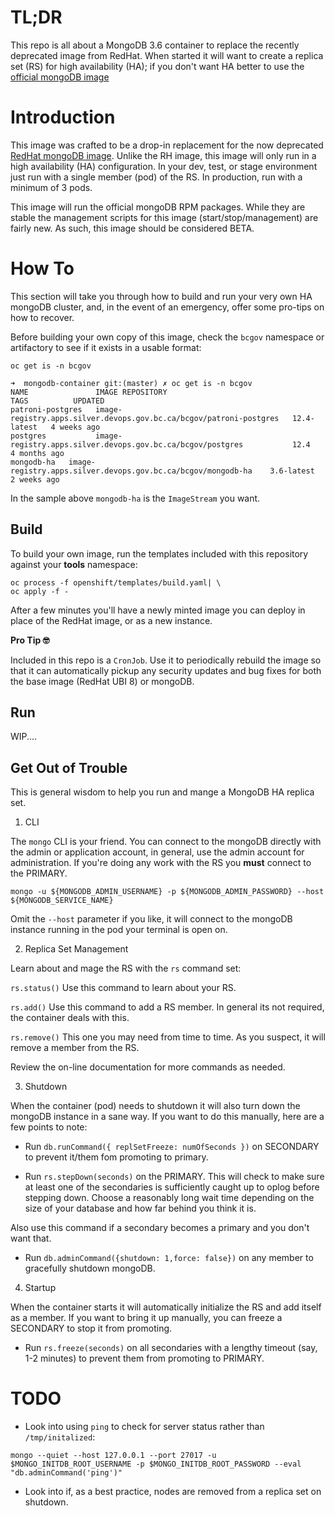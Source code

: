 # TL;DR

This repo is all about a MongoDB 3.6 container to replace the recently deprecated image from RedHat. When started it will want to create a replica set (RS) for high availability (HA); if you don't want HA better to use the [official mongoDB image](https://hub.docker.com/_/mongo/)

# Introduction

This image was crafted to be a drop-in replacement for the now deprecated [RedHat mongoDB image](registry.redhat.io/rhscl/mongodb-36-rhel7). Unlike the RH image,
this image will only run in a high availability (HA) configuration. In your dev, test, or stage environment just run with a single member (pod) of the RS. In production, run with a minimum of 3 pods.

This image will run the official mongoDB RPM packages. While they are stable the management scripts for this image (start/stop/management) are fairly new. As such, this image should be considered BETA.

# How To

This section will take you through how to build and run your very own HA mongoDB cluster, and, in the event of an emergency, offer some pro-tips on how to recover. 

Before building your own copy of this image, check the `bcgov` namespace or artifactory to see if it exists in a usable format:

```console
oc get is -n bcgov
```

```console
➜  mongodb-container git:(master) ✗ oc get is -n bcgov
NAME               IMAGE REPOSITORY                                                     TAGS          UPDATED
patroni-postgres   image-registry.apps.silver.devops.gov.bc.ca/bcgov/patroni-postgres   12.4-latest   4 weeks ago
postgres           image-registry.apps.silver.devops.gov.bc.ca/bcgov/postgres           12.4          4 months ago
mongodb-ha   image-registry.apps.silver.devops.gov.bc.ca/bcgov/mongodb-ha    3.6-latest          2 weeks ago
```

In the sample above `mongodb-ha` is the `ImageStream` you want.

## Build

To build your own image, run the templates included with this repository against your **tools** namespace:

```console
oc process -f openshift/templates/build.yaml| \
oc apply -f -
```

After a few minutes you'll have a newly minted image you can deploy in place of the RedHat image, or as a new instance.

**Pro Tip 🤓**

Included in this repo is a `CronJob`. Use it to periodically rebuild the image so that it can automatically pickup any security updates and bug fixes for both the base image (RedHat UBI 8) or mongoDB.

## Run

WIP....


## Get Out of Trouble


This is general wisdom to help you run and mange a MongoDB HA replica set.

1. CLI

The `mongo` CLI is your friend. You can connect to the mongoDB directly with the admin or application account, in general, use the admin account for administration. If you're doing any work with the RS you **must** connect to the PRIMARY.

```console
mongo -u ${MONGODB_ADMIN_USERNAME} -p ${MONGODB_ADMIN_PASSWORD} --host ${MONGODB_SERVICE_NAME}
```

Omit the `--host` parameter if you like, it will connect to the mongoDB instance running in the pod your terminal is open on.

2. Replica Set Management

Learn about and mage the RS with the `rs` command set:

`rs.status()`
Use this command to learn about your RS.

`rs.add()`
Use this command to add a RS member. In general its not required, the container deals with this.

`rs.remove()`
This one you may need from time to time. As you suspect, it will remove a member from the RS.

Review the on-line documentation for more commands as needed.

3. Shutdown

When the container (pod) needs to shutdown it will also turn down the mongoDB instance in a sane way. If you want to do this manually, here are a few points to note:

- Run `db.runCommand({ replSetFreeze: numOfSeconds })` on SECONDARY to prevent it/them fom promoting to primary.
  
- Run `rs.stepDown(seconds)` on the PRIMARY. This will check to make sure at least one of the secondaries is sufficiently caught up to oplog before stepping down. Choose a reasonably long wait time depending on the size of your database and how far behind you think it is.

Also use this command if a secondary becomes a primary and you don't want that.

- Run `db.adminCommand({shutdown: 1,force: false})` on any member to gracefully shutdown mongoDB.

4. Startup

When the container starts it will automatically initialize the RS and add itself as a member. If you want to bring it up manually, you can freeze a SECONDARY to stop it from promoting.

- Run `rs.freeze(seconds)` on all secondaries with a lengthy timeout (say, 1-2 minutes) to prevent them from promoting to PRIMARY.

# TODO

- Look into using `ping` to check for server status rather than `/tmp/initalized`:

```console
mongo --quiet --host 127.0.0.1 --port 27017 -u $MONGO_INITDB_ROOT_USERNAME -p $MONGO_INITDB_ROOT_PASSWORD --eval "db.adminCommand('ping')"
```

- Look into if, as a best practice, nodes are removed from a replica set on shutdown.